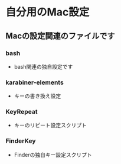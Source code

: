 # 自分用のMac設定

## Macの設定関連のファイルです

### bash
- bash関連の独自設定です

### karabiner-elements
- キーの書き換え設定

### KeyRepeat
- キーのリピート設定スクリプト

### FinderKey
- Finderの独自キー設定スクリプト
